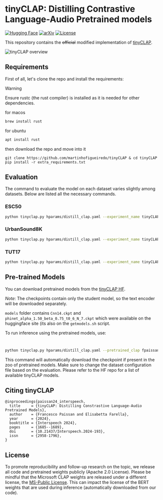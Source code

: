 # tinyCLAP: Distilling Contrastive Language-Audio Pretrained models

[![Hugging Face](https://img.shields.io/badge/%F0%9F%A4%97%20Hugging%20Face-blue)](https://huggingface.co/fpaissan/tinyCLAP) [![arXiv](https://img.shields.io/badge/10.21437%2FInterspeech.2024-red?label=paper-pdf)](https://www.isca-archive.org/interspeech_2024/paissan24_interspeech.pdf) [![License](https://img.shields.io/badge/License-Apache_2.0-blue.svg)](https://github.com/fpaissan/tinyCLAP/blob/main/LICENSE)

This repository contains the ~~official~~ modified implementation of [tinyCLAP](https://www.isca-archive.org/interspeech_2024/paissan24_interspeech.html).

![tinyCLAP overview](https://francescopaissan.it/tinyclapweb/assets/overview.png)

## Requirements

First of all, let's clone the repo and install the requirements:


> [!WARNING]  
> Ensure rustc (the rust compiler) is installed as it is needed for other dependencies.

for macos
```zsh
brew install rust
```

for ubuntu
```bash
apt install rust
```
then download the repo and move into it

```setup
git clone https://github.com/martinhofigueiredo/tinyCLAP & cd tinyCLAP
pip install -r extra_requirements.txt
```

## Evaluation

The command to evaluate the model on each dataset varies slightly among datasets.
Below are listed all the necessary commands.

### ESC50

```bash
python tinyclap.py hparams/distill_clap.yaml --experiment_name tinyCLAP_$MODEL_NAME --zs_eval True --esc_folder $PATH_TO_ESC
```

### UrbanSound8K

```bash
python tinyclap.py hparams/distill_clap.yaml --experiment_name tinyCLAP_$MODEL_NAME --zs_eval True --us8k_folder $PATH_TO_US8K
```

### TUT17

```bash
python tinyclap.py hparams/distill_clap.yaml --experiment_name tinyCLAP_$MODEL_NAME --zs_eval True --tut17_folder $PATH_TO_TUT17
```

## Pre-trained Models

You can download pretrained models from the [tinyCLAP HF](https://huggingface.co/fpaissan/tinyCLAP).

_Note_:  The checkpoints contain only the student model, so the text encoder will be downloaded separately.

`models` folder contains `Cnn14.ckpt` and `phinet_alpha_1.50_beta_0.75_t0_6_N_7.ckpt` which were available on the huggingface site (its also on the `getmodels.sh` script.



To run inference using the pretrained models, use:

```bash


python tinyclap.py hparams/distill_clap.yaml --pretrained_clap fpaissan/tinyCLAP/$MODEL_NAME.ckpt --zs_eval True --esc_folder $PATH_TO_ESC

```

This command will automatically download the checkpoint if present in the zoo of pretrained models. Make sure to change the dataset configuration file based on the evaluation.
Please refer to the HF repo for a list of available tinyCLAP models.

## Citing tinyCLAP

```
@inproceedings{paissan24_interspeech,
  title     = {tinyCLAP: Distilling Constrastive Language-Audio Pretrained Models},
  author    = {Francesco Paissan and Elisabetta Farella},
  year      = {2024},
  booktitle = {Interspeech 2024},
  pages     = {1685--1689},
  doi       = {10.21437/Interspeech.2024-193},
  issn      = {2958-1796},
}
```

## License

To promote reproducibility and follow-up research on the topic, we release all code and pretrained weights publicly (Apache 2.0 License).
Please be mindful that the Microsoft CLAP weights are released under a different license, the [MS-Public License](https://huggingface.co/datasets/choosealicense/licenses/blob/main/markdown/ms-pl.md). This can impact the license of the BERT weights that are used during inference (automatically downloaded from our code).
